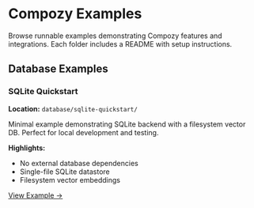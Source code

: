 # Compozy Examples

Browse runnable examples demonstrating Compozy features and integrations. Each folder includes a README with setup instructions.

## Database Examples

### SQLite Quickstart

**Location:** `database/sqlite-quickstart/`

Minimal example demonstrating SQLite backend with a filesystem vector DB. Perfect for local development and testing.

**Highlights:**

- No external database dependencies
- Single-file SQLite datastore
- Filesystem vector embeddings

[View Example →](./database/sqlite-quickstart/)

